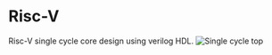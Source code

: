 # Risc-V
Risc-V single cycle core design using verilog HDL.
![Single cycle top](https://github.com/Omm355/Risc-V/assets/173472616/48412c48-c9bf-4546-b51e-230bc2af3eb5)

